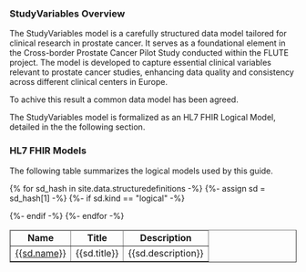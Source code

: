 
### StudyVariables Overview 

The StudyVariables model is a carefully structured data model tailored for clinical research in prostate cancer. It serves as a foundational element in the Cross-border Prostate Cancer Pilot Study conducted within the FLUTE project. The model is developed to capture essential clinical variables relevant to prostate cancer studies, enhancing data quality and consistency across different clinical centers in Europe.

To achive this result a common data model has been agreed.

The StudyVariables model is formalized as an HL7 FHIR Logical Model, detailed in the the following section.
<!-- table -->

### HL7 FHIR Models

The following table summarizes the logical models used by this guide.


<table  style="border-collapse: collapse; width: 100%" border="1" >
<thead>
<tr style="text-align: center;">
<td><strong>Name</strong></td>
<td><strong>Title</strong></td>
<td><strong>Description</strong></td>
</tr>
</thead>
<tbody>

{% for sd_hash in site.data.structuredefinitions -%}
  {%- assign sd = sd_hash[1] -%}
  {%- if sd.kind  == "logical" -%}
  <tr><td><a href="{{sd.path}}">{{sd.name}}</a></td><td>{{sd.title}}</td><td>{{sd.description}}</td></tr>
  {%- endif -%}
{%- endfor -%}

</tbody>
</table>